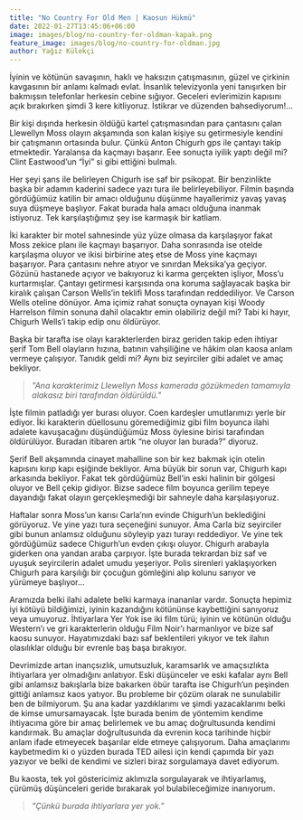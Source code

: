 ```yaml
---
title: "No Country For Old Men | Kaosun Hükmü"
date: 2022-01-27T13:45:06+06:00
image: images/blog/no-country-for-oldman-kapak.png
feature_image: images/blog/no-country-for-oldman.jpg
author: Yağız Külekçi
---
```

İyinin ve kötünün savaşının, haklı ve haksızın çatışmasının, güzel ve çirkinin kavgasının bir anlamı kalmadı evlat. İnsanlık televizyonla yeni tanışırken bir bakmışsın telefonlar herkesin cebine sığıyor. Geceleri evlerimizin kapısını açık bırakırken şimdi 3 kere kitliyoruz. İstikrar ve düzenden bahsediyorum!…

Bir kişi dışında herkesin öldüğü kartel çatışmasından para çantasını çalan Llewellyn Moss olayın akşamında son kalan kişiye su getirmesiyle kendini bir çatışmanın ortasında bulur. Çünkü Anton Chigurh gps ile çantayı takip etmektedir. Yaralansa da kaçmayı başarır. Eee sonuçta iyilik yaptı değil mi? Clint Eastwood’un “İyi” si gibi ettiğini bulmalı.

Her şeyi şans ile belirleyen Chigurh ise saf bir psikopat. Bir benzinlikte başka bir adamın kaderini sadece yazı tura ile belirleyebiliyor. Filmin başında gördüğümüz katilin bir amacı olduğunu düşünme hayallerimiz yavaş yavaş suya düşmeye başlıyor. Fakat burada hala amacı olduğuna inanmak istiyoruz. Tek karşılaştığımız şey ise karmaşık bir katliam.

İki karakter bir motel sahnesinde yüz yüze olmasa da karşılaşıyor fakat Moss zekice planı ile kaçmayı başarıyor. Daha sonrasında ise otelde karşılaşma oluyor ve ikisi birbirine ateş etse de Moss yine kaçmayı başarıyor. Para çantasını nehre atıyor ve sınırdan Meksika’ya geçiyor. Gözünü hastanede açıyor ve bakıyoruz ki karma gerçekten işliyor, Moss’u kurtarmışlar. Çantayı getirmesi karşısında ona koruma sağlayacak başka bir kiralık çalışan Carson Wells’in teklifi Moss tarafından reddediliyor. Ve Carson Wells oteline dönüyor. Ama içimiz rahat sonuçta oynayan kişi Woody Harrelson filmin sonuna dahil olacaktır emin olabiliriz değil mi? Tabi ki hayır, Chigurh Wells’i takip edip onu öldürüyor.

Başka bir tarafta ise olayı karakterlerden biraz geriden takip eden ihtiyar şerif Tom Bell olayların hızına, batının vahşiliğine ve hâkim olan kaosa anlam vermeye çalışıyor. Tanıdık geldi mi? Aynı biz seyirciler gibi adalet ve amaç bekliyor.

> *"Ana karakterimiz Llewellyn Moss kamerada gözükmeden tamamıyla alakasız biri tarafından öldürüldü."*

İşte filmin patladığı yer burası oluyor. Coen kardeşler umutlarımızı yerle bir ediyor. İki karakterin düellosunu göremediğimiz gibi film boyunca ilahi adalete kavuşacağını düşündüğümüz Moss öylesine birisi tarafından öldürülüyor. Buradan itibaren artık “ne oluyor lan burada?” diyoruz.

Şerif Bell akşamında cinayet mahalline son bir kez bakmak için otelin kapısını kırıp kapı eşiğinde bekliyor. Ama büyük bir sorun var, Chigurh kapı arkasında bekliyor. Fakat tek gördüğümüz Bell’in eski halinin bir gölgesi oluyor ve Bell çekip gidiyor. Bizse sadece film boyunca gerilim tepeye dayandığı fakat olayın gerçekleşmediği bir sahneyle daha karşılaşıyoruz.

Haftalar sonra Moss’un karısı Carla’nın evinde Chigurh’un beklediğini görüyoruz. Ve yine yazı tura seçeneğini sunuyor. Ama Carla biz seyirciler gibi bunun anlamsız olduğunu söyleyip yazı turayı reddediyor. Ve yine tek gördüğümüz sadece Chigurh’un evden çıkışı oluyor. Chigurh arabayla giderken ona yandan araba çarpıyor. İşte burada tekrardan biz saf ve uyuşuk seyircilerin adalet umudu yeşeriyor. Polis sirenleri yaklaşıyorken Chigurh para karşılığı bir çocuğun gömleğini alıp kolunu sarıyor ve yürümeye başlıyor…

Aramızda belki ilahi adalete belki karmaya inananlar vardır. Sonuçta hepimiz iyi kötüyü bildiğimizi, iyinin kazandığını kötününse kaybettiğini sanıyoruz veya umuyoruz. İhtiyarlara Yer Yok ise iki film türü; iyinin ve kötünün olduğu Western’ı ve gri karakterlerin olduğu Film Noir’ı harmanlıyor ve bize saf kaosu sunuyor. Hayatımızdaki bazı saf beklentileri yıkıyor ve tek ilahın olasılıklar olduğu bir evrenle baş başa bırakıyor.

Devrimizde artan inançsızlık, umutsuzluk, karamsarlık ve amaçsızlıkta ihtiyarlara yer olmadığını anlatıyor. Eski düşünceler ve eski kafalar aynı Bell gibi anlamsız bakışlarla bize bakarken öbür tarafta ise Chigurh’un peşinden gittiği anlamsız kaos yatıyor. Bu probleme bir çözüm olarak ne sunulabilir ben de bilmiyorum. Şu ana kadar yazdıklarımı ve şimdi yazacaklarımı belki de kimse umursamayacak. İşte burada benim de yöntemim kendime ihtiyacıma göre bir amaç belirlemek ve bu amaç doğrultusunda kendimi kandırmak. Bu amaçlar doğrultusunda da evrenin koca tarihinde hiçbir anlam ifade etmeyecek başarılar elde etmeye çalışıyorum. Daha amaçlarımı kaybetmedim ki o yüzden burada TED ailesi için kendi çapımda bir yazı yazıyor ve belki de kendimi ve sizleri biraz sorgulamaya davet ediyorum.

Bu kaosta, tek yol göstericimiz aklımızla sorgulayarak ve ihtiyarlamış, çürümüş düşünceleri geride bırakarak yol bulabileceğimize inanıyorum.

> *"Çünkü burada ihtiyarlara yer yok."*